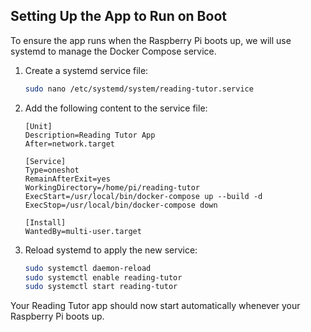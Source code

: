 ## Setting Up the App to Run on Boot

To ensure the app runs when the Raspberry Pi boots up, we will use systemd to manage the Docker Compose service.

1. Create a systemd service file:

   ```bash
   sudo nano /etc/systemd/system/reading-tutor.service
   ```

2. Add the following content to the service file:

   ```
   [Unit]
   Description=Reading Tutor App
   After=network.target

   [Service]
   Type=oneshot
   RemainAfterExit=yes
   WorkingDirectory=/home/pi/reading-tutor
   ExecStart=/usr/local/bin/docker-compose up --build -d
   ExecStop=/usr/local/bin/docker-compose down

   [Install]
   WantedBy=multi-user.target
   ```

3. Reload systemd to apply the new service:
   ```bash
   sudo systemctl daemon-reload
   sudo systemctl enable reading-tutor
   sudo systemctl start reading-tutor
   ```

Your Reading Tutor app should now start automatically whenever your Raspberry Pi boots up.
